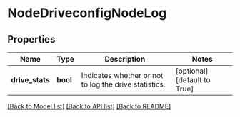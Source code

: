 # NodeDriveconfigNodeLog

## Properties
Name | Type | Description | Notes
------------ | ------------- | ------------- | -------------
**drive_stats** | **bool** | Indicates whether or not to log the drive statistics. | [optional] [default to True]

[[Back to Model list]](../README.md#documentation-for-models) [[Back to API list]](../README.md#documentation-for-api-endpoints) [[Back to README]](../README.md)


